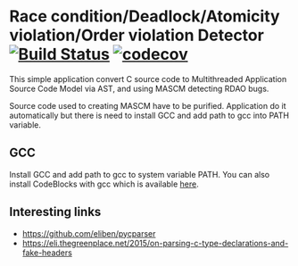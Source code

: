 # Race condition/Deadlock/Atomicity violation/Order violation Detector [![Build Status](https://travis-ci.org/Draqun/rdao_detector.svg?branch=master)](https://travis-ci.org/Draqun/rdao_detector) [![codecov](https://codecov.io/gh/Draqun/rdao_detector/branch/master/graph/badge.svg)](https://codecov.io/gh/Draqun/rdao_detector)

This simple application convert C source code to Multithreaded Application Source Code Model via AST, and using MASCM detecting RDAO bugs.

Source code used to creating MASCM have to be purified.
Application do it automatically but there is need to install GCC and add path to gcc into PATH variable. 

## GCC
Install GCC and add path to gcc to system variable PATH.
You can also install CodeBlocks with gcc which is available [here](http://www.codeblocks.org/downloads/26).


## Interesting links
- https://github.com/eliben/pycparser
- https://eli.thegreenplace.net/2015/on-parsing-c-type-declarations-and-fake-headers
